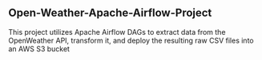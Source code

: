 ## Open-Weather-Apache-Airflow-Project
This project utilizes Apache Airflow DAGs to extract data from the OpenWeather API, transform it, and deploy the resulting raw CSV files into an AWS S3 bucket
